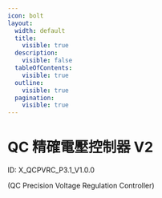 ```yaml
---
icon: bolt
layout:
  width: default
  title:
    visible: true
  description:
    visible: false
  tableOfContents:
    visible: true
  outline:
    visible: true
  pagination:
    visible: true
---
```


# QC 精確電壓控制器 V2

ID: X\_QCPVRC\_P3.1\_V1.0.0&#x20;

(QC Precision Voltage Regulation Controller)
